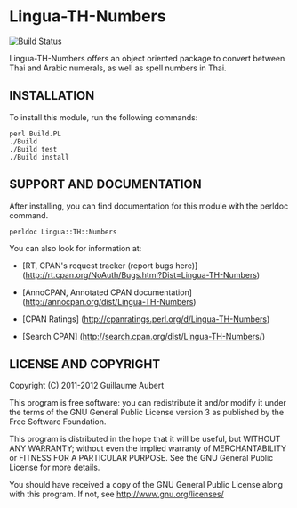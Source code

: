 Lingua-TH-Numbers
=================

[![Build Status](https://travis-ci.org/guillaumeaubert/Lingua-TH-Numbers.png?branch=master)](https://travis-ci.org/guillaumeaubert/Lingua-TH-Numbers)

Lingua-TH-Numbers offers an object oriented package to convert between Thai and
Arabic numerals, as well as spell numbers in Thai.


INSTALLATION
------------

To install this module, run the following commands:

	perl Build.PL
	./Build
	./Build test
	./Build install


SUPPORT AND DOCUMENTATION
-------------------------

After installing, you can find documentation for this module with the
perldoc command.

	perldoc Lingua::TH::Numbers


You can also look for information at:

 * [RT, CPAN's request tracker (report bugs here)]
   (http://rt.cpan.org/NoAuth/Bugs.html?Dist=Lingua-TH-Numbers)

 * [AnnoCPAN, Annotated CPAN documentation]
   (http://annocpan.org/dist/Lingua-TH-Numbers)

 * [CPAN Ratings]
   (http://cpanratings.perl.org/d/Lingua-TH-Numbers)

 * [Search CPAN]
   (http://search.cpan.org/dist/Lingua-TH-Numbers/)


LICENSE AND COPYRIGHT
---------------------

Copyright (C) 2011-2012 Guillaume Aubert

This program is free software: you can redistribute it and/or modify it under
the terms of the GNU General Public License version 3 as published by the Free
Software Foundation.

This program is distributed in the hope that it will be useful, but WITHOUT ANY
WARRANTY; without even the implied warranty of MERCHANTABILITY or FITNESS FOR A
PARTICULAR PURPOSE. See the GNU General Public License for more details.

You should have received a copy of the GNU General Public License along with
this program. If not, see http://www.gnu.org/licenses/

